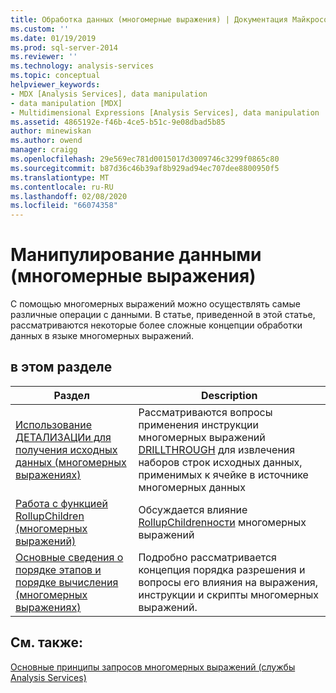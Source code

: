 ```yaml
---
title: Обработка данных (многомерные выражения) | Документация Майкрософт
ms.custom: ''
ms.date: 01/19/2019
ms.prod: sql-server-2014
ms.reviewer: ''
ms.technology: analysis-services
ms.topic: conceptual
helpviewer_keywords:
- MDX [Analysis Services], data manipulation
- data manipulation [MDX]
- Multidimensional Expressions [Analysis Services], data manipulation
ms.assetid: 4865192e-f46b-4ce5-b51c-9e08dbad5b85
author: minewiskan
ms.author: owend
manager: craigg
ms.openlocfilehash: 29e569ec781d0015017d3009746c3299f0865c80
ms.sourcegitcommit: b87d36c46b39af8b929ad94ec707dee8800950f5
ms.translationtype: MT
ms.contentlocale: ru-RU
ms.lasthandoff: 02/08/2020
ms.locfileid: "66074358"
---
```

# <a name="manipulating-data-mdx"></a>Манипулирование данными (многомерные выражения)

С помощью многомерных выражений можно осуществлять самые различные операции с данными. В статье, приведенной в этой статье, рассматриваются некоторые более сложные концепции обработки данных в языке многомерных выражений.

## <a name="in-this-section"></a>в этом разделе

|Раздел|Description|  
|-----------|-----------------|  
|[Использование ДЕТАЛИЗАЦИи для получения исходных данных &#40;многомерных выражениях&#41;](mdx-data-manipulation-retrieve-source-data-using-drillthrough.md)|Рассматриваются вопросы применения инструкции многомерных выражений [DRILLTHROUGH](/sql/mdx/mdx-data-manipulation-drillthrough) для извлечения наборов строк исходных данных, применимых к ячейке в источнике многомерных данных|  
|[Работа с функцией RollupChildren &#40;многомерных выражений&#41;](mdx-data-manipulation-rollupchildren-function.md)|Обсуждается влияние [RollupChildrenности](/sql/mdx/rollupchildren-mdx) многомерных выражений
|[Основные сведения о порядке этапов и порядке вычисления &#40;многомерных выражениях&#41;](mdx-data-manipulation-understanding-pass-order-and-solve-order.md)|Подробно рассматривается концепция порядка разрешения и вопросы его влияния на выражения, инструкции и скрипты многомерных выражений.|  

<!-- ??

|[Script for Search and Replace] function on the analysis of multidimensional data.|

GeneMi is removing this commented row because it is unclear what article its link meant to link to.
Also, I had to add its leading '|' character, for consistency to aid bulk automated updated to our markdown source code.

GeneMi , 2019/01/19
-->

## <a name="see-also"></a>См. также:

[Основные принципы запросов многомерных выражений (службы Analysis Services)](mdx-query-fundamentals-analysis-services.md)
